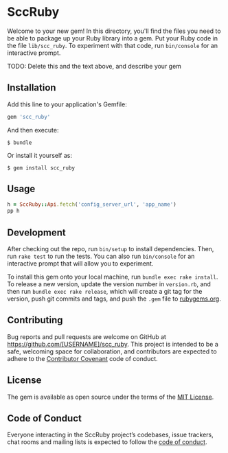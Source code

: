 # SccRuby

Welcome to your new gem! In this directory, you'll find the files you need to be able to package up your Ruby library into a gem. Put your Ruby code in the file `lib/scc_ruby`. To experiment with that code, run `bin/console` for an interactive prompt.

TODO: Delete this and the text above, and describe your gem

## Installation

Add this line to your application's Gemfile:

```ruby
gem 'scc_ruby'
```

And then execute:

    $ bundle

Or install it yourself as:

    $ gem install scc_ruby

## Usage

```ruby
h = SccRuby::Api.fetch('config_server_url', 'app_name')
pp h
```

## Development

After checking out the repo, run `bin/setup` to install dependencies. Then, run `rake test` to run the tests. You can also run `bin/console` for an interactive prompt that will allow you to experiment.

To install this gem onto your local machine, run `bundle exec rake install`. To release a new version, update the version number in `version.rb`, and then run `bundle exec rake release`, which will create a git tag for the version, push git commits and tags, and push the `.gem` file to [rubygems.org](https://rubygems.org).

## Contributing

Bug reports and pull requests are welcome on GitHub at https://github.com/[USERNAME]/scc_ruby. This project is intended to be a safe, welcoming space for collaboration, and contributors are expected to adhere to the [Contributor Covenant](http://contributor-covenant.org) code of conduct.

## License

The gem is available as open source under the terms of the [MIT License](https://opensource.org/licenses/MIT).

## Code of Conduct

Everyone interacting in the SccRuby project’s codebases, issue trackers, chat rooms and mailing lists is expected to follow the [code of conduct](https://github.com/[USERNAME]/scc_ruby/blob/master/CODE_OF_CONDUCT.md).
